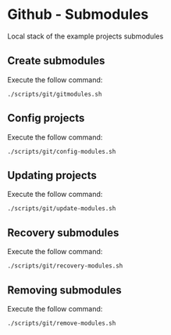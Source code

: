 # Github - Submodules
Local stack of the example projects submodules

## Create submodules
Execute the follow command:
```
./scripts/git/gitmodules.sh 
```

## Config projects
Execute the follow command:
```
./scripts/git/config-modules.sh 
```

## Updating projects
Execute the follow command:
```
./scripts/git/update-modules.sh 
```

## Recovery submodules
Execute the follow command:
```
./scripts/git/recovery-modules.sh 
```

## Removing submodules
Execute the follow command:
```
./scripts/git/remove-modules.sh 
```
